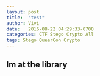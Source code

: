```yaml
---
layout: post
title:  "test"
author: Vivi
date:   2016-08-22 04:29:33-0700
categories: CTF Stego Crypto All
tags: Stego QueerCon Crypto
---
```



Im at the library
-------------------
